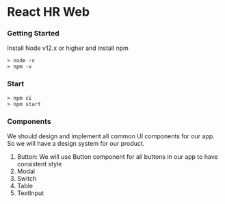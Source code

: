 # React HR Web

### Getting Started

Install Node v12.x or higher and install npm

```
> node -v
> npm -v
```

### Start

```
> npm ci
> npm start
```

### Components

We should design and implement all common UI components for our app. So we will have a design system for our product.

<ol>
  <li>Button: We will use Button component for all buttons in our app to have consistent style
</li>
  <li>Modal</li>
  <li>Switch</li>
  <li>Table</li>
  <li>TextInput</li>
</ol>
